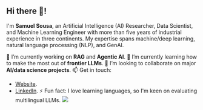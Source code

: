 ## Hi there 👋!

I'm **Samuel Sousa**, an Artificial Intelligence (AI) Researcher, Data Scientist, and Machine Learning Engineer with more than five years of industrial experience in three continents. My expertise spans machine/deep learning, natural language processing (NLP), and GenAI. 

🔭 I’m currently working on **RAG** and **Agentic AI**.
🌱 I’m currently learning how to make the most out of **frontier LLMs**.
👯 I’m looking to collaborate on major **AI/data science projects**.
📫 Get in touch:
  - [Website](http://samuel-sousa.github.io).
  - [LinkedIn](linkedin.com/in/samsousa).
⚡ Fun fact: I love learning languages, so I'm keen on evaluating multilingual LLMs.
![](https://komarev.com/ghpvc/?username=samuel-sousa&color=green&style=flat-square)
